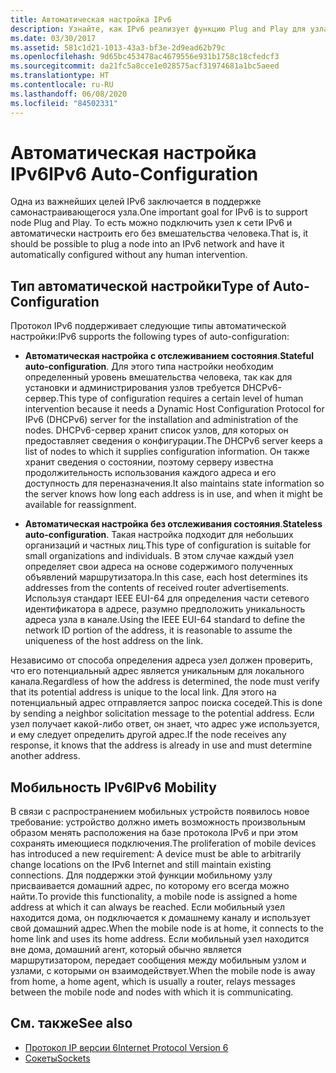 ```yaml
---
title: Автоматическая настройка IPv6
description: Узнайте, как IPv6 реализует функцию Plug and Play для узла, которая присоединяет узел к сети IPv6 и настраивает его без вмешательства человека.
ms.date: 03/30/2017
ms.assetid: 581c1d21-1013-43a3-bf3e-2d9ead62b79c
ms.openlocfilehash: 9d65bc453478ac4679556e931b1758c18cfedcf3
ms.sourcegitcommit: da21fc5a8cce1e028575acf31974681a1bc5aeed
ms.translationtype: HT
ms.contentlocale: ru-RU
ms.lasthandoff: 06/08/2020
ms.locfileid: "84502331"
---
```

# <a name="ipv6-auto-configuration"></a><span data-ttu-id="bf777-103">Автоматическая настройка IPv6</span><span class="sxs-lookup"><span data-stu-id="bf777-103">IPv6 Auto-Configuration</span></span>
<span data-ttu-id="bf777-104">Одна из важнейших целей IPv6 заключается в поддержке самонастраивающегося узла.</span><span class="sxs-lookup"><span data-stu-id="bf777-104">One important goal for IPv6 is to support node Plug and Play.</span></span> <span data-ttu-id="bf777-105">То есть можно подключить узел к сети IPv6 и автоматически настроить его без вмешательства человека.</span><span class="sxs-lookup"><span data-stu-id="bf777-105">That is, it should be possible to plug a node into an IPv6 network and have it automatically configured without any human intervention.</span></span>  
  
## <a name="type-of-auto-configuration"></a><span data-ttu-id="bf777-106">Тип автоматической настройки</span><span class="sxs-lookup"><span data-stu-id="bf777-106">Type of Auto-Configuration</span></span>  
 <span data-ttu-id="bf777-107">Протокол IPv6 поддерживает следующие типы автоматической настройки:</span><span class="sxs-lookup"><span data-stu-id="bf777-107">IPv6 supports the following types of auto-configuration:</span></span>  
  
- <span data-ttu-id="bf777-108">**Автоматическая настройка с отслеживанием состояния**.</span><span class="sxs-lookup"><span data-stu-id="bf777-108">**Stateful auto-configuration**.</span></span> <span data-ttu-id="bf777-109">Для этого типа настройки необходим определенный уровень вмешательства человека, так как для установки и администрирования узлов требуется DHCPv6-сервер.</span><span class="sxs-lookup"><span data-stu-id="bf777-109">This type of configuration requires a certain level of human intervention because it needs a Dynamic Host Configuration Protocol for IPv6 (DHCPv6) server for the installation and administration of the nodes.</span></span> <span data-ttu-id="bf777-110">DHCPv6-сервер хранит список узлов, для которых он предоставляет сведения о конфигурации.</span><span class="sxs-lookup"><span data-stu-id="bf777-110">The DHCPv6 server keeps a list of nodes to which it supplies configuration information.</span></span> <span data-ttu-id="bf777-111">Он также хранит сведения о состоянии, поэтому серверу известна продолжительность использования каждого адреса и его доступность для переназначения.</span><span class="sxs-lookup"><span data-stu-id="bf777-111">It also maintains state information so the server knows how long each address is in use, and when it might be available for reassignment.</span></span>  
  
- <span data-ttu-id="bf777-112">**Автоматическая настройка без отслеживания состояния**.</span><span class="sxs-lookup"><span data-stu-id="bf777-112">**Stateless auto-configuration**.</span></span> <span data-ttu-id="bf777-113">Такая настройка подходит для небольших организаций и частных лиц.</span><span class="sxs-lookup"><span data-stu-id="bf777-113">This type of configuration is suitable for small organizations and individuals.</span></span> <span data-ttu-id="bf777-114">В этом случае каждый узел определяет свои адреса на основе содержимого полученных объявлений маршрутизатора.</span><span class="sxs-lookup"><span data-stu-id="bf777-114">In this case, each host determines its addresses from the contents of received router advertisements.</span></span> <span data-ttu-id="bf777-115">Используя стандарт IEEE EUI-64 для определения части сетевого идентификатора в адресе, разумно предположить уникальность адреса узла в канале.</span><span class="sxs-lookup"><span data-stu-id="bf777-115">Using the IEEE EUI-64 standard to define the network ID portion of the address, it is reasonable to assume the uniqueness of the host address on the link.</span></span>  
  
 <span data-ttu-id="bf777-116">Независимо от способа определения адреса узел должен проверить, что его потенциальный адрес является уникальным для локального канала.</span><span class="sxs-lookup"><span data-stu-id="bf777-116">Regardless of how the address is determined, the node must verify that its potential address is unique to the local link.</span></span> <span data-ttu-id="bf777-117">Для этого на потенциальный адрес отправляется запрос поиска соседей.</span><span class="sxs-lookup"><span data-stu-id="bf777-117">This is done by sending a neighbor solicitation message to the potential address.</span></span> <span data-ttu-id="bf777-118">Если узел получает какой-либо ответ, он знает, что адрес уже используется, и ему следует определить другой адрес.</span><span class="sxs-lookup"><span data-stu-id="bf777-118">If the node receives any response, it knows that the address is already in use and must determine another address.</span></span>  
  
## <a name="ipv6-mobility"></a><span data-ttu-id="bf777-119">Мобильность IPv6</span><span class="sxs-lookup"><span data-stu-id="bf777-119">IPv6 Mobility</span></span>  
 <span data-ttu-id="bf777-120">В связи с распространением мобильных устройств появилось новое требование: устройство должно иметь возможность произвольным образом менять расположения на базе протокола IPv6 и при этом сохранять имеющиеся подключения.</span><span class="sxs-lookup"><span data-stu-id="bf777-120">The proliferation of mobile devices has introduced a new requirement: A device must be able to arbitrarily change locations on the IPv6 Internet and still maintain existing connections.</span></span> <span data-ttu-id="bf777-121">Для поддержки этой функции мобильному узлу присваивается домашний адрес, по которому его всегда можно найти.</span><span class="sxs-lookup"><span data-stu-id="bf777-121">To provide this functionality, a mobile node is assigned a home address at which it can always be reached.</span></span> <span data-ttu-id="bf777-122">Если мобильный узел находится дома, он подключается к домашнему каналу и использует свой домашний адрес.</span><span class="sxs-lookup"><span data-stu-id="bf777-122">When the mobile node is at home, it connects to the home link and uses its home address.</span></span> <span data-ttu-id="bf777-123">Если мобильный узел находится вне дома, домашний агент, который обычно является маршрутизатором, передает сообщения между мобильным узлом и узлами, с которыми он взаимодействует.</span><span class="sxs-lookup"><span data-stu-id="bf777-123">When the mobile node is away from home, a home agent, which is usually a router, relays messages between the mobile node and nodes with which it is communicating.</span></span>  
  
## <a name="see-also"></a><span data-ttu-id="bf777-124">См. также</span><span class="sxs-lookup"><span data-stu-id="bf777-124">See also</span></span>

- [<span data-ttu-id="bf777-125">Протокол IP версии 6</span><span class="sxs-lookup"><span data-stu-id="bf777-125">Internet Protocol Version 6</span></span>](internet-protocol-version-6.md)
- [<span data-ttu-id="bf777-126">Сокеты</span><span class="sxs-lookup"><span data-stu-id="bf777-126">Sockets</span></span>](sockets.md)
